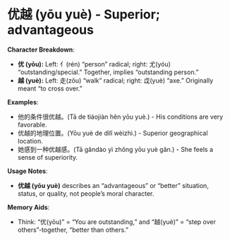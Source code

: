 # **优越 (yōu yuè) - Superior; advantageous**

**Character Breakdown**:  
- **优 (yōu):** Left: 亻(rén) “person” radical; right: 尤(yóu) “outstanding/special.” Together, implies “outstanding person.”  
- **越 (yuè):** Left: 走(zǒu) “walk” radical; right: 戉(yuè) “axe.” Originally meant “to cross over.”

**Examples**:  
- 他的条件很优越。(Tā de tiáojiàn hěn yōu yuè.) - His conditions are very favorable.  
- 优越的地理位置。(Yōu yuè de dìlǐ wèizhì.) - Superior geographical location.  
- 她感到一种优越感。(Tā gǎndào yì zhǒng yōu yuè gǎn.) - She feels a sense of superiority.

**Usage Notes**:  
- **优越 (yōu yuè)** describes an “advantageous” or “better” situation, status, or quality, not people’s moral character.

**Memory Aids**:  
- Think: “优(yōu)” = “You are outstanding,” and “越(yuè)” = “step over others”-together, “better than others.”